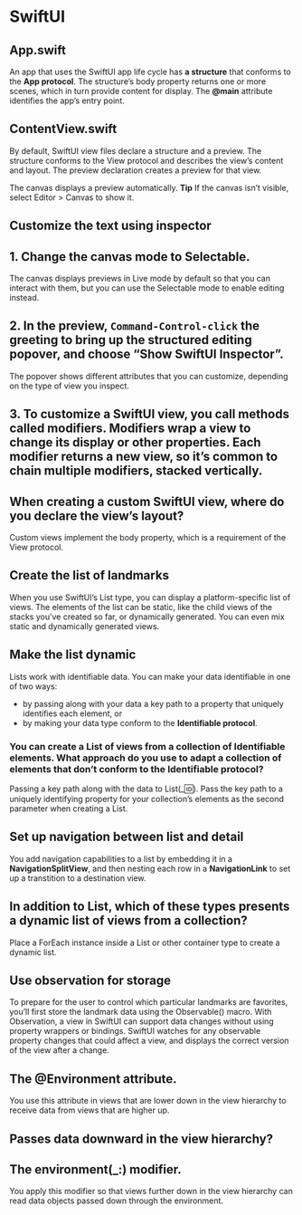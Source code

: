 # SwiftUI

## App.swift

An app that uses the SwiftUI app life cycle has **a structure** that conforms to the **App protocol**. The structure’s body property returns one or more scenes, which in turn provide content for display. The **@main** attribute identifies the app’s entry point.

## ContentView.swift

By default, SwiftUI view files declare a structure and a preview. The structure conforms to the View protocol and describes the view’s content and layout. The preview declaration creates a preview for that view.

The canvas displays a preview automatically.
**Tip**
If the canvas isn’t visible, select Editor > Canvas to show it.

## Customize the text using inspector

## 1. Change the canvas mode to Selectable.
The canvas displays previews in Live mode by default so that you can interact with them, but you can use the Selectable mode to enable editing instead.

## 2. In the preview, `Command-Control-click` the greeting to bring up the structured editing popover, and choose “Show SwiftUI Inspector”.
The popover shows different attributes that you can customize, depending on the type of view you inspect.

## 3. To customize a SwiftUI view, you call methods called modifiers. Modifiers wrap a view to change its display or other properties. Each modifier returns a new view, so it’s common to chain multiple modifiers, stacked vertically.

## When creating a custom SwiftUI view, where do you declare the view’s layout?
Custom views implement the body property, which is a requirement of the View protocol.

## Create the list of landmarks
When you use SwiftUI’s List type, you can display a platform-specific list of views. The elements of the list can be static, like the child views of the stacks you’ve created so far, or dynamically generated. You can even mix static and dynamically generated views.

## Make the list dynamic

Lists work with identifiable data. You can make your data identifiable in one of two ways: 
* by passing along with your data a key path to a property that uniquely identifies each element, or
* by making your data type conform to the **Identifiable protocol**.

### You can create a List of views from a collection of Identifiable elements. What approach do you use to adapt a collection of elements that don’t conform to the Identifiable protocol?
Passing a key path along with the data to List(_:id:).
Pass the key path to a uniquely identifying property for your collection’s elements as the second parameter when creating a List.

## Set up navigation between list and detail
You add navigation capabilities to a list by embedding it in a **NavigationSplitView**, and then nesting each row in a **NavigationLink** to set up a transtition to a destination view.

## In addition to List, which of these types presents a dynamic list of views from a collection?
Place a ForEach instance inside a List or other container type to create a dynamic list.

## Use observation for storage
To prepare for the user to control which particular landmarks are favorites, you’ll first store the landmark data using the Observable() macro.
With Observation, a view in SwiftUI can support data changes without using property wrappers or bindings. SwiftUI watches for any observable property changes that could affect a view, and displays the correct version of the view after a change.


## The @Environment attribute.
You use this attribute in views that are lower down in the view hierarchy to receive data from views that are higher up.

## Passes data downward in the view hierarchy?
## The environment(_:) modifier.
You apply this modifier so that views further down in the view hierarchy can read data objects passed down through the environment.
